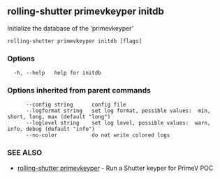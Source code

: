 ## rolling-shutter primevkeyper initdb

Initialize the database of the 'primevkeyper'

```
rolling-shutter primevkeyper initdb [flags]
```

### Options

```
  -h, --help   help for initdb
```

### Options inherited from parent commands

```
      --config string      config file
      --logformat string   set log format, possible values:  min, short, long, max (default "long")
      --loglevel string    set log level, possible values:  warn, info, debug (default "info")
      --no-color           do not write colored logs
```

### SEE ALSO

* [rolling-shutter primevkeyper](rolling-shutter_primevkeyper.md)	 - Run a Shutter keyper for PrimeV POC

